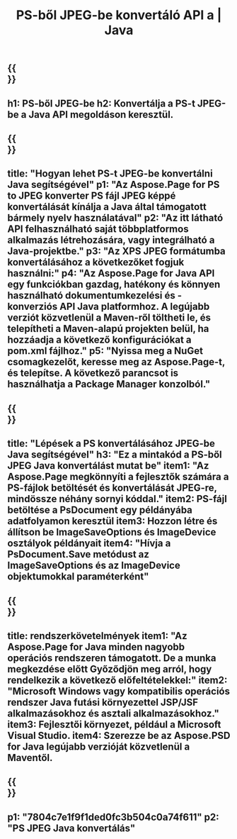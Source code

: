 ﻿---
translation: true
template: /_templates/_conversion-child-java.md
title: PS-ből JPEG-be konvertáló API a | Java
url: /java/conversion/ps-to-jpeg/
description: Java konverziós kód minta PS formátumhoz JPEG fájlba. Ezzel a példakóddal konvertálhatja a PS-t JPEG formátumba bármely webes vagy asztali Java alapú alkalmazásban.
informat: PS
outformat: JPEG
otherformats: XPS EPS
---

{{<section banner>}}
---
h1: PS-ből JPEG-be
h2: Konvertálja a PS-t JPEG-be a Java API megoldáson keresztül.
---

{{<section overview>}}
---
title: "Hogyan lehet PS-t JPEG-be konvertálni Java segítségével"
p1: "Az Aspose.Page for PS to JPEG konverter PS fájl JPEG képpé konvertálását kínálja a Java által támogatott bármely nyelv használatával"
p2: "Az itt látható API felhasználható saját többplatformos alkalmazás létrehozására, vagy integrálható a Java-projektbe."
p3: "Az XPS JPEG formátumba konvertálásához a következőket fogjuk használni:"
p4: "Az Aspose.Page for Java API egy funkciókban gazdag, hatékony és könnyen használható dokumentumkezelési és -konverziós API Java platformhoz. A legújabb verziót közvetlenül a Maven-ről töltheti le, és telepítheti a Maven-alapú projekten belül, ha hozzáadja a következő konfigurációkat a pom.xml fájlhoz."
p5: "Nyissa meg a NuGet csomagkezelőt, keresse meg az Aspose.Page-t, és telepítse. A következő parancsot is használhatja a Package Manager konzolból."
---

{{<section feature1>}}
---
title: "Lépések a PS konvertálásához JPEG-be Java segítségével"
h3: "Ez a mintakód a PS-ből JPEG Java konvertálást mutat be"
item1: "Az Aspose.Page megkönnyíti a fejlesztők számára a PS-fájlok betöltését és konvertálását JPEG-re, mindössze néhány sornyi kóddal."
item2: PS-fájl betöltése a PsDocument egy példányába adatfolyamon keresztül
item3: Hozzon létre és állítson be ImageSaveOptions és ImageDevice osztályok példányait
item4: "Hívja a PsDocument.Save metódust az ImageSaveOptions és az ImageDevice objektumokkal paraméterként"
---

{{<section feature2>}}
---
title: rendszerkövetelmények
item1: "Az Aspose.Page for Java minden nagyobb operációs rendszeren támogatott. De a munka megkezdése előtt Győződjön meg arról, hogy rendelkezik a következő előfeltételekkel:"
item2: "Microsoft Windows vagy kompatibilis operációs rendszer Java futási környezettel JSP/JSF alkalmazásokhoz és asztali alkalmazásokhoz."
item3: Fejlesztői környezet, például a Microsoft Visual Studio.
item4: Szerezze be az Aspose.PSD for Java legújabb verzióját közvetlenül a Maventől.
---

{{<section gist>}}
---
p1: "7804c7e1f9f1ded0fc3b504c0a74f611"
p2: "PS JPEG Java konvertálás"
---
